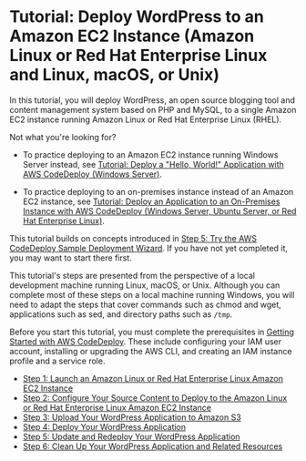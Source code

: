 # Tutorial: Deploy WordPress to an Amazon EC2 Instance \(Amazon Linux or Red Hat Enterprise Linux and Linux, macOS, or Unix\)<a name="tutorials-wordpress"></a>

In this tutorial, you will deploy WordPress, an open source blogging tool and content management system based on PHP and MySQL, to a single Amazon EC2 instance running Amazon Linux or Red Hat Enterprise Linux \(RHEL\)\.

Not what you're looking for?

+ To practice deploying to an Amazon EC2 instance running Windows Server instead, see [Tutorial: Deploy a "Hello, World\!" Application with AWS CodeDeploy \(Windows Server\)](tutorials-windows.md)\.

+ To practice deploying to an on\-premises instance instead of an Amazon EC2 instance, see [Tutorial: Deploy an Application to an On\-Premises Instance with AWS CodeDeploy \(Windows Server, Ubuntu Server, or Red Hat Enterprise Linux\)](tutorials-on-premises-instance.md)\.

This tutorial builds on concepts introduced in [Step 5: Try the AWS CodeDeploy Sample Deployment Wizard](getting-started-wizard.md)\. If you have not yet completed it, you may want to start there first\.

This tutorial's steps are presented from the perspective of a local development machine running Linux, macOS, or Unix\. Although you can complete most of these steps on a local machine running Windows, you will need to adapt the steps that cover commands such as chmod and wget, applications such as sed, and directory paths such as `/tmp`\.

Before you start this tutorial, you must complete the prerequisites in [Getting Started with AWS CodeDeploy](getting-started-codedeploy.md)\. These include configuring your IAM user account, installing or upgrading the AWS CLI, and creating an IAM instance profile and a service role\.


+ [Step 1: Launch an Amazon Linux or Red Hat Enterprise Linux Amazon EC2 Instance](tutorials-wordpress-launch-instance.md)
+ [Step 2: Configure Your Source Content to Deploy to the Amazon Linux or Red Hat Enterprise Linux Amazon EC2 Instance](tutorials-wordpress-configure-content.md)
+ [Step 3: Upload Your WordPress Application to Amazon S3](tutorials-wordpress-upload-application.md)
+ [Step 4: Deploy Your WordPress Application](tutorials-wordpress-deploy-application.md)
+ [Step 5: Update and Redeploy Your WordPress Application](tutorials-wordpress-update-and-redeploy-application.md)
+ [Step 6: Clean Up Your WordPress Application and Related Resources](tutorials-wordpress-clean-up.md)